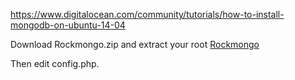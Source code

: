 
https://www.digitalocean.com/community/tutorials/how-to-install-mongodb-on-ubuntu-14-04

Download Rockmongo.zip and extract your root  <a href="http://obullo.com/utils/rockmongo.zip">Rockmongo</a>

Then edit config.php.
